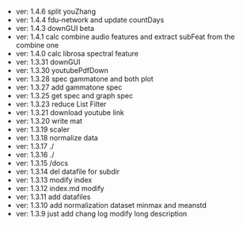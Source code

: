 * ver: 1.4.6 split youZhang
* ver: 1.4.4 fdu-network and update countDays
* ver: 1.4.3 downGUI beta
* ver: 1.4.1  calc combine audio features and extract subFeat from the combine one
* ver: 1.4.0  calc librosa spectral feature
* ver: 1.3.31 downGUI
* ver: 1.3.30 youtubePdfDown
* ver: 1.3.28 spec gammatone and both plot
* ver: 1.3.27 add gammatone spec
* ver: 1.3.25 get spec and graph spec
* ver: 1.3.23 reduce List Filter
* ver: 1.3.21 download youtube link
* ver: 1.3.20 write mat
* ver: 1.3.19 scaler
* ver: 1.3.18 normalize data
* ver: 1.3.17 ./ 
* ver: 1.3.16 ./
* ver: 1.3.15 /docs
* ver: 1.3.14 del datafile for subdir
* ver: 1.3.13 modify index
* ver: 1.3.12 index.md modify
* ver: 1.3.11 add datafiles
* ver: 1.3.10 add normalization dataset minmax and meanstd
* ver: 1.3.9  just add chang log modify long description